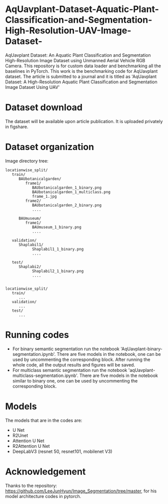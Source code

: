 # AqUavplant-Dataset-Aquatic-Plant-Classification-and-Segmentation-High-Resolution-UAV-Image-Dataset-
AqUavplant Dataset: An Aquatic Plant Classification and Segmentation High-Resolution Image Dataset using Unmanned Aerial Vehicle RGB Camera. This repository is for custom data loader and benchmarking all the baselines in PyTorch.
This work is the benchmarking code for AqUavplant dataset. The article is submitted to a journal and it is titled as 'AqUavplant Dataset: A High-Resolution Aquatic Plant Classification and Segmentation Image Dataset Using UAV'

# Dataset download
The dataset will be available upon article publication. It is uploaded privately in figshare.

# Dataset organization

Image directory tree:
```
locationwise_split/
   train/
      BAUbotanicalgarden/
         frame1/
            BAUbotanicalgarden_1_binary.png
            BAUbotanicalgarden_1_multiclass.png
            frame_1.jpg
         frame2/
            BAUbotanicalgarden_2_binary.png
            ....

      BAUmuseum/
         frame1/
            BAUmuseum_1_binary.png
            ....

   validation/
      Shaplabil1/
            Shaplabil1_1_binary.png
            ....

   test/
      Shaplabi2/
            Shaplabil2_1_binary.png
            ....


locationwise_split/
   train/
      ...
   validation/
      ...
   test/
      ...

```

# Running codes
* For binary semantic segmentation run the notebook 'AqUavplant-binary-segmentation.ipynb'. There are five models in the notebook, one can be used by uncommenting the corresponding block. After running the whole code, all the output results and figures will be saved.
* For multiclass semantic segmentation run the notebook 'aqUavplant-multiclass-segmentation.ipynb'. There are five models in the notebook similar to binary one, one can be used by uncommenting the corresponding block.

# Models 
The models that are in the codes are:
* U Net
* R2Unet
* Attention U Net
* R2Attention U Net
* DeepLabV3 (resnet 50, resnet101, mobilenet V3)


# Acknowledgement
Thanks to the repository: https://github.com/LeeJunHyun/Image_Segmentation/tree/master, for his model architecture codes in pytorch.

